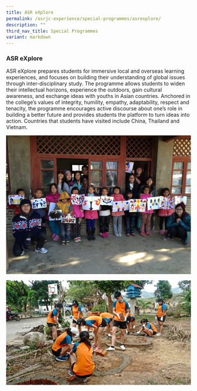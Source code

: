 ```yaml
---
title: ASR eXplore
permalink: /asrjc-experience/special-programmes/asrexplore/
description: ""
third_nav_title: Special Programmes
variant: markdown
---
```

### ASR eXplore

ASR eXplore prepares students for immersive local and overseas learning experiences, and focuses on building their understanding of global issues through inter-disciplinary study. The programme allows students to widen their intellectual horizons, experience the outdoors, gain cultural awareness, and exchange ideas with youths in Asian countries. Anchored in the college’s values of integrity, humility, empathy, adaptability, respect and tenacity, the programme encourages active discourse about one’s role in building a better future and provides students the platform to turn ideas into action. Countries that students have visited include China, Thailand and Vietnam.

![](/images/Service-Learning-in-Lijiang.jpg)

![](/images/Internationalisation_Photo_4a.jpg)